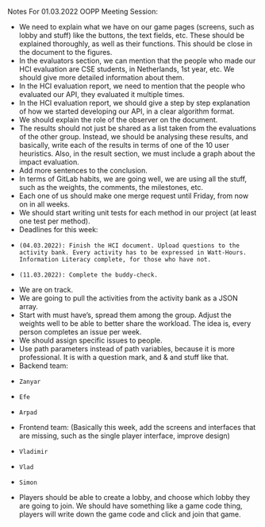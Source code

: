 Notes For 01.03.2022 OOPP Meeting Session:

- We need to explain what we have on our game pages (screens, such as lobby and stuff) like the buttons, the text fields, etc. These should be explained thoroughly, as well as their functions. This should be close in the document to the figures.
- In the evaluators section, we can mention that the people who made our HCI evaluation are CSE students, in Netherlands, 1st year, etc. We should give more detailed information about them. 
- In the HCI evaluation report, we need to mention that the people who evaluated our API, they evaluated it multiple times.
- In the HCI evaluation report, we should give a step by step explanation of how we started developing our API, in a clear algorithm format.
- We should explain the role of the observer on the document.
- The results should not just be shared as a list taken from the evaluations of the other group. Instead, we should be analysing these results, and basically, write each of the results in terms of one of the 10 user heuristics. Also, in the result section, we must include a graph about the impact evaluation. 
- Add more sentences to the conclusion.
- In terms of GitLab habits, we are going well, we are using all the stuff, such as the weights, the comments, the milestones, etc.
- Each one of us should make one merge request until Friday, from now on in all weeks.
- We should start writing unit tests for each method in our project (at least one test per method).
- Deadlines for this week:
-     (04.03.2022): Finish the HCI document. Upload questions to the activity bank. Every activity has to be expressed in Watt-Hours. Information Literacy complete, for those who have not.
-     (11.03.2022): Complete the buddy-check.
- We are on track.
- We are going to pull the activities from the activity bank as a JSON array.
- Start with must have’s, spread them among the group. Adjust the weights well to be able to better share the workload. The idea is, every person completes an issue per week.
- We should assign specific issues to people.
- Use path parameters instead of path variables, because it is more professional. It is with a question mark, and & and stuff like that.
- Backend team:
-     Zanyar
-     Efe
-     Arpad
- Frontend team: (Basically this week, add the screens and interfaces that are missing, such as the single player interface, improve design)
-     Vladimir
-     Vlad
-     Simon
- Players should be able to create a lobby, and choose which lobby they are going to join. We should have something like a game code thing, players will write down the game code and click and join that game.  

